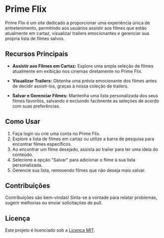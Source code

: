 # Prime Flix

Prime Flix é um site dedicado a proporcionar uma experiência única de entretenimento, permitindo aos usuários assistir aos filmes que estão atualmente em cartaz, visualizar trailers emocionantes e gerenciar sua própria lista de filmes salvos.

## Recursos Principais

- **Assistir aos Filmes em Cartaz:** Explore uma ampla seleção de filmes atualmente em exibição nos cinemas diretamente no Prime Flix.

- **Visualizar Trailers:** Obtenha uma prévia emocionante dos filmes antes de decidir assisti-los, graças à nossa coleção de trailers.

- **Salvar e Gerenciar Filmes:** Mantenha uma lista personalizada dos seus filmes favoritos, salvando e excluindo facilmente as seleções de acordo com suas preferências.

## Como Usar

1. Faça login ou crie uma conta no Prime Flix.
2. Explore a lista de filmes em cartaz ou utilize a barra de pesquisa para encontrar filmes específicos.
3. Ao encontrar um filme desejado, assista ao trailer para ter uma ideia do conteúdo.
4. Selecione a opção "Salvar" para adicionar o filme à sua lista personalizada.
5. Gerencie sua lista, removendo filmes que não deseja mais salvar.

## Contribuições

Contribuições são bem-vindas! Sinta-se à vontade para relatar problemas, sugerir melhorias ou enviar solicitações de pull.

## Licença

Este projeto é licenciado sob a [Licença MIT](LICENSE).
